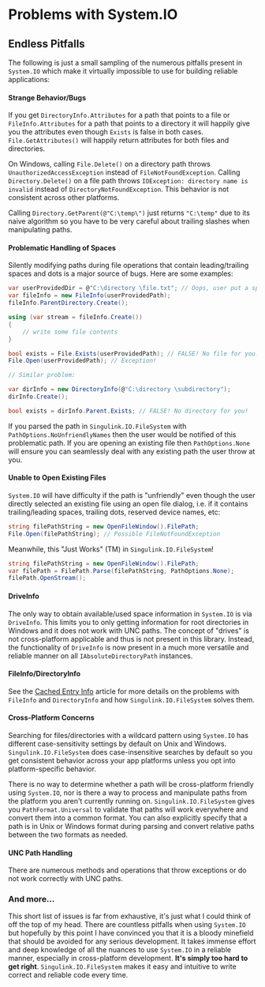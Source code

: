 <div class="article">

# Problems with System.IO

## Endless Pitfalls

The following is just a small sampling of the numerous pitfalls present in `System.IO` which make it virtually impossible to use for building reliable applications:

#### Strange Behavior/Bugs

If you get `DirectoryInfo.Attributes` for a path that points to a file or `FileInfo.Attributes` for a path that points to a directory it will happily give you the attributes even though `Exists` is false in both cases. `File.GetAttributes()` will happily return attributes for both files and directories.

On Windows, calling `File.Delete()` on a directory path throws `UnauthorizedAccessException` instead of `FileNotFoundException`. Calling `Directory.Delete()` on a file path throws `IOException: directory name is invalid` instead of `DirectoryNotFoundException`. This behavior is not consistent across other platforms.

Calling `Directory.GetParent(@"C:\temp\")` just returns `"C:\temp"` due to its naive algorithm so you have to be very careful about trailing slashes when manipulating paths.

#### Problematic Handling of Spaces

Silently modifying paths during file operations that contain leading/trailing spaces and dots is a major source of bugs. Here are some examples:

```c#
var userProvidedDir = @"C:\directory \file.txt"; // Oops, user put a space after the directory.
var fileInfo = new FileInfo(userProvidedPath);
fileInfo.ParentDirectory.Create();

using (var stream = fileInfo.Create())
{
    // write some file contents
}

bool exists = File.Exists(userProvidedPath); // FALSE! No file for you!
File.Open(userProvidedPath); // Exception!

// Similar problem:

var dirInfo = new DirectoryInfo(@"C:\directory \subdirectory");
dirInfo.Create();

bool exists = dirInfo.Parent.Exists; // FALSE! No directory for you!
```

If you parsed the path in `Singulink.IO.FileSystem` with `PathOptions.NoUnfriendlyNames` then the user would be notified of this problematic path. If you are opening an existing file then `PathOptions.None` will ensure you can seamlessly deal with any existing path the user throw at you.

#### Unable to Open Existing Files

`System.IO` will have difficulty if the path is "unfriendly" even though the user directly selected an existing file using an open file dialog, i.e. if it contains trailing/leading spaces, trailing dots, reserved device names, etc:

```c#
string filePathString = new OpenFileWindow().FilePath;
File.Open(filePathString); // Possible FileNotFoundException
```

Meanwhile, this "Just Works" (TM) in `Singulink.IO.FileSystem`!

```c#
string filePathString = new OpenFileWindow().FilePath;
var filePath = FilePath.Parse(filePathString, PathOptions.None);
filePath.OpenStream(); 
```

#### DriveInfo

The only way to obtain available/used space information in `System.IO` is via `DriveInfo`. This limits you to only getting information for root directories in Windows and it does not work with UNC paths. The concept of "drives" is not cross-platform applicable and thus is not present in this library. Instead, the functionality of `DriveInfo` is now present in a much more versatile and reliable manner on all `IAbsoluteDirectoryPath` instances.

#### FileInfo/DirectoryInfo

See the [Cached Entry Info](../guides/cached-entry-info.md) article for more details on the problems with `FileInfo` and `DirectoryInfo` and how `Singulink.IO.FileSystem` solves them.

#### Cross-Platform Concerns

Searching for files/directories with a wildcard pattern using `System.IO` has different case-sensitivity settings by default on Unix and Windows. `Singulink.IO.FileSystem` does case-insensitive searches by default so you get consistent behavior across your app platforms unless you opt into platform-specific behavior.

There is no way to determine whether a path will be cross-platform friendly using `System.IO`, nor is there a way to process and manipulate paths from the platform you aren't currently running on. `Singulink.IO.FileSystem` gives you `PathFormat.Universal` to validate that paths will work everywhere and convert them into a common format. You can also explicitly specify that a path is in Unix or Windows format during parsing and convert relative paths between the two formats as needed.

#### UNC Path Handling

There are numerous methods and operations that throw exceptions or do not work correctly with UNC paths.

### And more...

This short list of issues is far from exhaustive, it's just what I could think of off the top of my head. There are countless pitfalls when using `System.IO` but hopefully by this point I have convinced you that it is a bloody minefield that should be avoided for any serious development. It takes immense effort and deep knowledge of all the nuances to use `System.IO` in a reliable manner, especially in cross-platform development. **It's simply too hard to get right**. `Singulink.IO.FileSystem` makes it easy and intuitive to write correct and reliable code every time.

</div>
